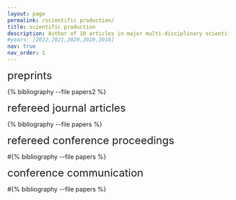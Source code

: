 ```yaml
---
layout: page
permalink: /scientific production/
title: scientific production
description: Author of 10 articles in major multi-disciplinary scientific journals and leading peer-reviewed international journals. More than 20 communications in prestigious international conferences.
#years: [2022,2021,2020,2019,2018]
nav: true
nav_order: 1
---
```

<!-- _pages/publications.md -->
<div><font size="+2">preprints</font></div>
<div class="publications">

{% bibliography --file papers2 %}

</div>

<div><font size="+2">refereed journal articles</font></div>
<div class="publications">

{% bibliography --file papers %}

</div>


<div><font size="+2">refereed conference proceedings</font></div>
<div class="publications">

#{% bibliography --file papers %}

</div>

<div><font size="+2">conference communication</font></div>
<div class="publications">

#{% bibliography --file papers %}

</div>
